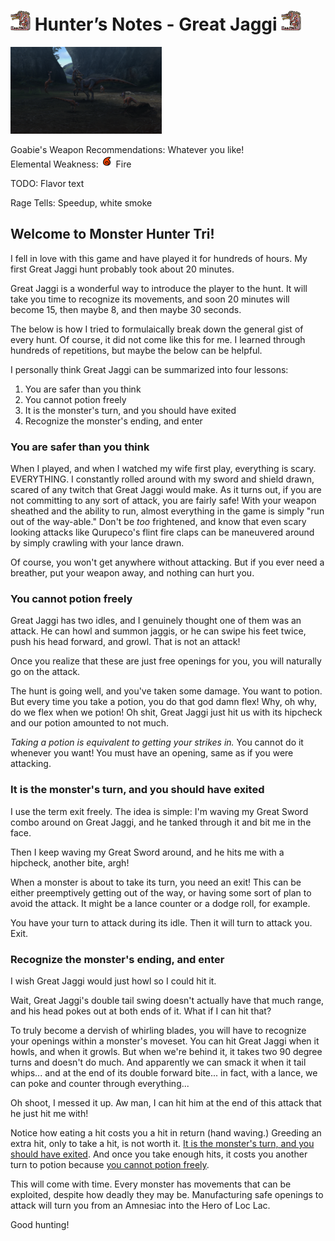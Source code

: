 # <img src="icons/great-jaggi.png" width="32px"> Hunter’s Notes - Great Jaggi <img src="icons/great-jaggi.png" width="32px">

<p float="left">
<img src="images/great-jaggi.png" width="48%">
<p float="left">

Goabie's Weapon Recommendations: Whatever you like!  
Elemental Weakness: <img src="icons/-status-Fireblight.png" width="20px"> Fire

TODO: Flavor text

Rage Tells: Speedup, white smoke

## Welcome to Monster Hunter Tri!
I fell in love with this game and have played it for hundreds of hours. My first Great Jaggi hunt probably took about 20 minutes.

Great Jaggi is a wonderful way to introduce the player to the hunt. It will take you time to recognize its movements, and soon 20 minutes will become 15, then maybe 8, and then maybe 30 seconds.

The below is how I tried to formulaically break down the general gist of every hunt. Of course, it did not come like this for me. I learned through hundreds of repetitions, but maybe the below can be helpful.

I personally think Great Jaggi can be summarized into four lessons:
1. You are safer than you think
2. You cannot potion freely
3. It is the monster's turn, and you should have exited
4. Recognize the monster's ending, and enter

### You are safer than you think
When I played, and when I watched my wife first play, everything is scary. EVERYTHING. I constantly rolled around with my sword and shield drawn, scared of any twitch that Great Jaggi would make. As it turns out, if you are not committing to any sort of attack, you are fairly safe! With your weapon sheathed and the ability to run, almost everything in the game is simply "run out of the way-able." Don't be *too* frightened, and know that even scary looking attacks like Qurupeco's flint fire claps can be maneuvered around by simply crawling with your lance drawn.

Of course, you won't get anywhere without attacking. But if you ever need a breather, put your weapon away, and nothing can hurt you.

### You cannot potion freely
Great Jaggi has two idles, and I genuinely thought one of them was an attack. He can howl and summon jaggis, or he can swipe his feet twice, push his head forward, and growl. That is not an attack!

Once you realize that these are just free openings for you, you will naturally go on the attack.

The hunt is going well, and you've taken some damage. You want to potion. But every time you take a potion, you do that god damn flex! Why, oh why, do we flex when we potion! Oh shit, Great Jaggi just hit us with its hipcheck and our potion amounted to not much.

*Taking a potion is equivalent to getting your strikes in.* You cannot do it whenever you want! You must have an opening, same as if you were attacking.

### It is the monster's turn, and you should have exited
I use the term exit freely. The idea is simple: I'm waving my Great Sword combo around on Great Jaggi, and he tanked through it and bit me in the face.

Then I keep waving my Great Sword around, and he hits me with a hipcheck, another bite, argh!

When a monster is about to take its turn, you need an exit! This can be either preemptively getting out of the way, or having some sort of plan to avoid the attack. It might be a lance counter or a dodge roll, for example.

You have your turn to attack during its idle. Then it will turn to attack you. Exit.

### Recognize the monster's ending, and enter
I wish Great Jaggi would just howl so I could hit it.

Wait, Great Jaggi's double tail swing doesn't actually have that much range, and his head pokes out at both ends of it. What if I can hit that?

To truly become a dervish of whirling blades, you will have to recognize your openings within a monster's moveset. You can hit Great Jaggi when it howls, and when it growls. But when we're behind it, it takes two 90 degree turns and doesn't do much. And apparently we can smack it when it tail whips... and at the end of its double forward bite...  in fact, with a lance, we can poke and counter through everything...

Oh shoot, I messed it up. Aw man, I can hit him at the end of this attack that he just hit me with!

Notice how eating a hit costs you a hit in return (hand waving.) Greeding an extra hit, only to take a hit, is not worth it. [It is the monster's turn, and you should have exited](#it-is-the-monsters-turn-and-you-should-have-exited). And once you take enough hits, it costs you another turn to potion because [you cannot potion freely](#you-cannot-potion-freely).

This will come with time. Every monster has movements that can be exploited, despite how deadly they may be. Manufacturing safe openings to attack will turn you from an Amnesiac into the Hero of Loc Lac.

Good hunting!

